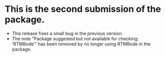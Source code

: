# This is the second submission of the package.

* This release fixes a small bug in the previous version.
* The note "Package suggested but not available for checking: ‘RTMBode’" has been removed by no longer using RTMBode in the package.

